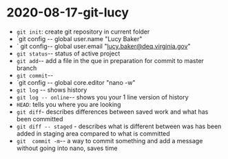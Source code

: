 # 2020-08-17-git-lucy

- `git init`: create git repository in current folder 
- `git config -- global user.name "Lucy Baker"
- ` git config-- global user.email "lucy.baker@deq.virginia.gov"
- `git status`-- status of active project
- `git add`-- add a file in the que in preparation for commit to master branch
- `git commit`-- 
- `git config -- global core.editor "nano -w"
- `git log` -- shows history
- `git log -- online`-- shows you your 1 line version of history
- `HEAD`: tells you where you are looking 
- `git diff`- describes differences between saved work and what has been committed
- `git diff -- staged` - describes what is different between was has been added in staging area compared to what is committed
- `git  commit -m`-- a way to commit something and add a message without going into nano, saves time


